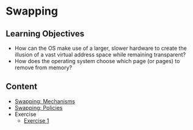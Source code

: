 # Swapping
## Learning Objectives
- How can the OS make use of a larger, slower hardware to create the illusion of a vast virtual address space while remaining transparent?
- How does the operating system choose which page (or pages) to remove from memory?

## Content
- [Swapping: Mechanisms](./Swapping_Mechanisms/README.md)
- [Swapping: Policies](./Swapping_Policies/README.md)
- Exercise
    - [Exercise 1](./EXAM/Exervise-1.md)


